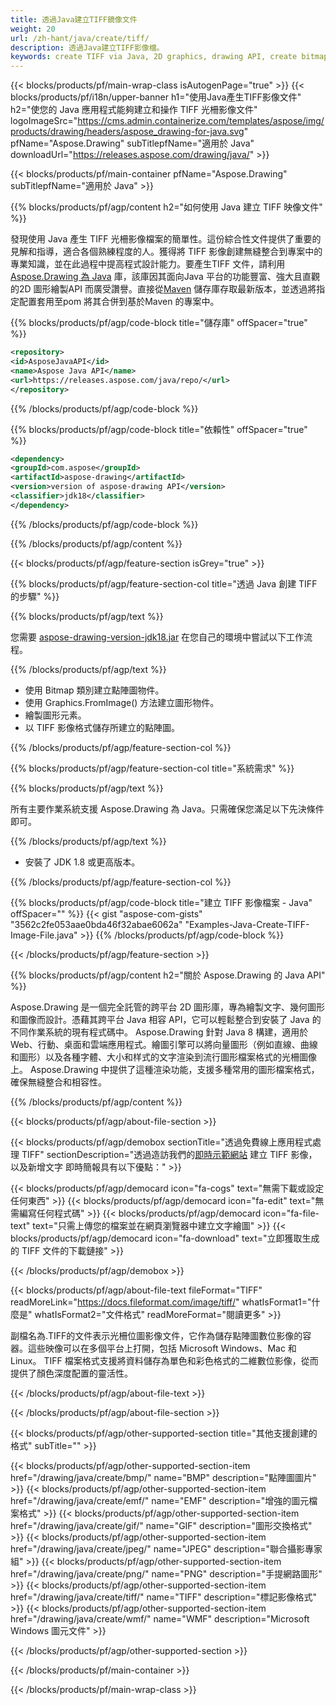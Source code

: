 ```yaml
---
title: 透過Java建立TIFF鏡像文件
weight: 20
url: /zh-hant/java/create/tiff/
description: 透過Java建立TIFF影像檔。
keywords: create TIFF via Java, 2D graphics, drawing API, create bitmap in Java, Drawing 適用於 Java, save bitmap, save TIFF image, cross-platform 2D graphic library, Bitmap class, vector graphics drawing, draw text, rendering raster images, TIFF image file
---
```


{{< blocks/products/pf/main-wrap-class isAutogenPage="true" >}}
{{< blocks/products/pf/i18n/upper-banner h1="使用Java產生TIFF影像文件" h2="使您的 Java 應用程式能夠建立和操作 TIFF 光柵影像文件" logoImageSrc="https://cms.admin.containerize.com/templates/aspose/img/products/drawing/headers/aspose_drawing-for-java.svg" pfName="Aspose.Drawing" subTitlepfName="適用於 Java" downloadUrl="https://releases.aspose.com/drawing/java/" >}}

{{< blocks/products/pf/main-container pfName="Aspose.Drawing" subTitlepfName="適用於 Java" >}}


{{% blocks/products/pf/agp/content h2="如何使用 Java 建立 TIFF 映像文件" %}}

發現使用 Java 產生 TIFF 光柵影像檔案的簡單性。這份綜合性文件提供了重要的見解和指導，適合各個熟練程度的人。獲得將 TIFF 影像創建無縫整合到專案中的專業知識，並在此過程中提高程式設計能力。要產生TIFF 文件，請利用[Aspose.Drawing 為 Java](https://products.aspose.com/drawing/java) 庫，該庫因其面向Java 平台的功能豐富、強大且直觀的2D 圖形繪製API 而廣受讚譽。直接從[Maven](https://releases.aspose.com/java/repo/com/aspose/aspose-drawing/) 儲存庫存取最新版本，並透過將指定配置套用至pom 將其合併到基於Maven 的專案中。

{{% blocks/products/pf/agp/code-block title="儲存庫" offSpacer="true" %}}

```xml
<repository>
<id>AsposeJavaAPI</id>
<name>Aspose Java API</name>
<url>https://releases.aspose.com/java/repo/</url>
</repository>
```

{{% /blocks/products/pf/agp/code-block %}}

{{% blocks/products/pf/agp/code-block title="依賴性" offSpacer="true" %}}

```xml
<dependency>
<groupId>com.aspose</groupId>
<artifactId>aspose-drawing</artifactId>
<version>version of aspose-drawing API</version>
<classifier>jdk18</classifier>
</dependency>
```

{{% /blocks/products/pf/agp/code-block %}}

{{% /blocks/products/pf/agp/content %}}


{{< blocks/products/pf/agp/feature-section isGrey="true" >}}

{{% blocks/products/pf/agp/feature-section-col title="透過 Java 創建 TIFF 的步驟" %}}

{{% blocks/products/pf/agp/text %}}

您需要 [aspose-drawing-version-jdk18.jar](https://releases.aspose.com/drawing/java/) 在您自己的環境中嘗試以下工作流程。

{{% /blocks/products/pf/agp/text %}}

+ 使用 Bitmap 類別建立點陣圖物件。
+ 使用 Graphics.FromImage() 方法建立圖形物件。
+ 繪製圖形元素。
+ 以 TIFF 影像格式儲存所建立的點陣圖。

{{% /blocks/products/pf/agp/feature-section-col %}}

{{% blocks/products/pf/agp/feature-section-col title="系統需求" %}}

{{% blocks/products/pf/agp/text %}}

所有主要作業系統支援 Aspose.Drawing 為 Java。只需確保您滿足以下先決條件即可。

{{% /blocks/products/pf/agp/text %}}

- 安裝了 JDK 1.8 或更高版本。

{{% /blocks/products/pf/agp/feature-section-col %}}

{{% blocks/products/pf/agp/code-block title="建立 TIFF 影像檔案 - Java" offSpacer="" %}}
{{< gist "aspose-com-gists" "3562c2fe053aae0bda46f32abae6062a" "Examples-Java-Create-TIFF-Image-File.java" >}}
{{% /blocks/products/pf/agp/code-block %}}

{{< /blocks/products/pf/agp/feature-section >}}


<!-- aboutfile Starts -->

{{% blocks/products/pf/agp/content h2="關於 Aspose.Drawing 的 Java API" %}}

Aspose.Drawing 是一個完全託管的跨平台 2D 圖形庫，專為繪製文字、幾何圖形和圖像而設計。憑藉其跨平台 Java 相容 API，它可以輕鬆整合到安裝了 Java 的不同作業系統的現有程式碼中。 Aspose.Drawing 針對 Java 8 構建，適用於 Web、行動、桌面和雲端應用程式。繪圖引擎可以將向量圖形（例如直線、曲線和圖形）以及各種字體、大小和样式的文字渲染到流行圖形檔案格式的光柵圖像上。 Aspose.Drawing 中提供了這種渲染功能，支援多種常用的圖形檔案格式，確保無縫整合和相容性。

{{% /blocks/products/pf/agp/content %}}


{{< blocks/products/pf/agp/about-file-section >}}

{{< blocks/products/pf/agp/demobox sectionTitle="透過免費線上應用程式處理 TIFF" sectionDescription="透過造訪我們的[即時示範網站](https://products.aspose.app/drawing) 建立 TIFF 影像，以及新增文字 即時簡報具有以下優點：" >}}

{{< blocks/products/pf/agp/democard icon="fa-cogs" text="無需下載或設定任何東西" >}}
{{< blocks/products/pf/agp/democard icon="fa-edit" text="無需編寫任何程式碼" >}}
{{< blocks/products/pf/agp/democard icon="fa-file-text" text="只需上傳您的檔案並在網頁瀏覽器中建立文字繪圖" >}}
{{< blocks/products/pf/agp/democard icon="fa-download" text="立即獲取生成的 TIFF 文件的下載鏈接" >}}

{{< /blocks/products/pf/agp/demobox >}}

{{< blocks/products/pf/agp/about-file-text fileFormat="TIFF" readMoreLink="https://docs.fileformat.com/image/tiff/" whatIsFormat1="什麼是" whatIsFormat2="文件格式" readMoreFormat="閱讀更多" >}}

副檔名為.TIFF的文件表示光柵位圖影像文件，它作為儲存點陣圖數位影像的容器。這些映像可以在多個平台上打開，包括 Microsoft Windows、Mac 和 Linux。 TIFF 檔案格式支援將資料儲存為單色和彩色格式的二維數位影像，從而提供了顏色深度配置的靈活性。

{{< /blocks/products/pf/agp/about-file-text >}}

{{< /blocks/products/pf/agp/about-file-section >}}

<!-- aboutfile Ends -->


{{< blocks/products/pf/agp/other-supported-section title="其他支援創建的格式" subTitle="" >}}

{{< blocks/products/pf/agp/other-supported-section-item href="/drawing/java/create/bmp/" name="BMP" description="點陣圖圖片" >}}
{{< blocks/products/pf/agp/other-supported-section-item href="/drawing/java/create/emf/" name="EMF" description="增強的圖元檔案格式" >}}
{{< blocks/products/pf/agp/other-supported-section-item href="/drawing/java/create/gif/" name="GIF" description="圖形交換格式" >}}
{{< blocks/products/pf/agp/other-supported-section-item href="/drawing/java/create/jpeg/" name="JPEG" description="聯合攝影專家組" >}}
{{< blocks/products/pf/agp/other-supported-section-item href="/drawing/java/create/png/" name="PNG" description="手提網路圖形" >}}
{{< blocks/products/pf/agp/other-supported-section-item href="/drawing/java/create/tiff/" name="TIFF" description="標記影像格式" >}}
{{< blocks/products/pf/agp/other-supported-section-item href="/drawing/java/create/wmf/" name="WMF" description="Microsoft Windows 圖元文件" >}}


{{< /blocks/products/pf/agp/other-supported-section >}}

{{< /blocks/products/pf/main-container >}}

{{< /blocks/products/pf/main-wrap-class >}}
